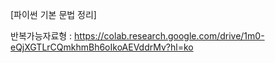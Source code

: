 [파이썬 기본 문법 정리]

반복가능자료형 : https://colab.research.google.com/drive/1m0-eQjXGTLrCQmkhmBh6oIkoAEVddrMv?hl=ko
